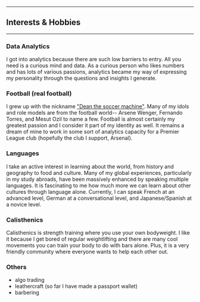 

---

## Interests & Hobbies

---


### Data Analytics

I got into analytics because there are such low barriers to entry. All you need is a curious mind and data. As a curious person who likes numbers and has lots of various passions, analytics became my way of expressing my personality through the questions and insights I generate.

### Football (real football)

I grew up with the nickname ["Dean the soccer machine"](https://www.youtube.com/watch?v=sXh5QmqUBp4). Many of my idols and role models are from the football world-- Arsene Wenger, Fernando Torres, and Mesut Ozil to name a few. Football is almost certainly my greatest passion and I consider it part of my identity as well. It remains a dream of mine to work in some sort of analytics capacity for a Premier League club (hopefully the club I support, Arsenal).

### Languages

I take an active interest in learning about the world, from history and geography to food and culture. Many of my global experiences, particularly in my study abroads, have been massively enhanced by speaking multiple languages. It is fascinating to me how much more we can learn about other cultures through language alone. Currently, I can speak French at an advanced level, German at a conversational level, and Japanese/Spanish at a novice level.

### Calisthenics

Calisthenics is strength training where you use your own bodyweight. I like it because I get bored of regular weightlifting and there are many cool movements you can train your body to do with bars alone. Plus, it is a very friendly community where everyone wants to help each other out.

### Others
- algo trading
- leathercraft (so far I have made a passport wallet)
- barbering 
